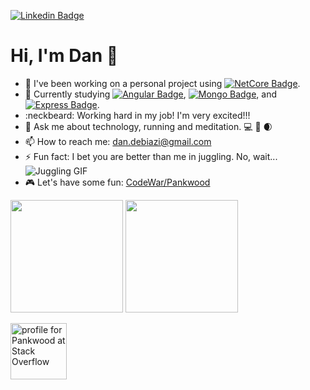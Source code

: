 [![Linkedin Badge](https://img.shields.io/badge/-dandebiazi-blue?v1?message=dandebiazi&style=flat-square&logo=Linkedin&logoColor=white&link=https://www.linkedin.com/in/dandebiazi/)](https://www.linkedin.com/in/dandebiazi/)

# Hi, I'm Dan :wave:

- 🔭 I've been working on a personal project using [![NetCore Badge](https://img.shields.io/badge/-WebAPI%20Core%203.1-purple?logo=.NET&style=plastic&link=https://docs.microsoft.com/en-us/aspnet/core/tutorials/first-web-api?view=aspnetcore-3.1&tabs=visual-studio)](https://docs.microsoft.com/en-us/aspnet/core/tutorials/first-web-api?view=aspnetcore-3.1&tabs=visual-studio). 
- 🌱 Currently studying [![Angular Badge](https://img.shields.io/badge/-Angular-red?logo=Angular&style=plastic&link=https://angular.io/)](https://angular.io/), [![Mongo Badge](https://img.shields.io/badge/-MongoDB-black?logo=MongoDB&style=plastic&link=https://www.mongodb.com/)](https://www.mongodb.com/), and [![Express Badge](https://img.shields.io/badge/-Express-black?logo=Express&style=plastic&link=https://expressjs.com/)](https://expressjs.com/).  
- :neckbeard: Working hard in my job! I'm very excited!!!
- 💬 Ask me about technology, running and meditation. :computer: :running: :waxing_crescent_moon:
- 📫 How to reach me: dan.debiazi@gmail.com
- ⚡ Fun fact: I bet you are better than me in juggling. No, wait... ![Juggling GIF](https://i.ibb.co/Pxf3rk2/ezgif-com-gif-to-webp.gif)
- :video_game: Let's have some fun: [CodeWar/Pankwood](https://www.codewars.com/users/Pankwood)

<div>
  <img height="180em" src="https://github-readme-stats.vercel.app/api?username=pankwood&show_icons=true&theme=algolia&include_all_commits=true&count_private=true"/>
  <img height="180em" src="https://github-readme-stats.vercel.app/api/top-langs/?username=pankwood&layout=compact&langs_count=6&theme=algolia"/>
</div>

<a href="https://stackoverflow.com/users/5423852/pankwood?theme=dark" target="_blank"><img src="https://stackoverflow.com/users/flair/5423852.png?theme=dark" width="auto" height="90em" alt="profile for Pankwood at Stack Overflow" title="profile for Pankwood at Stack Overflow"></a>
